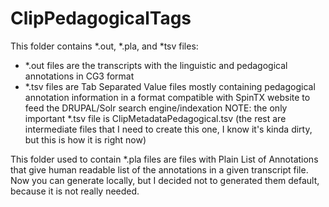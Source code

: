 ClipPedagogicalTags
===================

This folder contains *.out, *.pla, and *tsv files:

- *.out files are the transcripts with the linguistic and pedagogical annotations in CG3 format
- *.tsv files are Tab Separated Value files mostly containing pedagogical annotation information in a format compatible with SpinTX website to feed the DRUPAL/Solr search engine/indexation
  NOTE: the only important *.tsv file is ClipMetadataPedagogical.tsv (the rest are intermediate files that I need to create this one, I know it's kinda dirty, but this is how it is right now)


This folder used to contain *.pla files are files with Plain List of Annotations that give human readable list of the annotations in a given transcript file. Now you can generate locally, but I decided not to generated them default, because it is not really needed.
